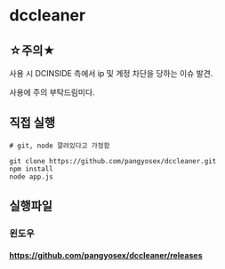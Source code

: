 # dccleaner

## ☆주의★

사용 시 DCINSIDE 측에서 ip 및 계정 차단을 당하는 이슈 발견.

사용에 주의 부탁드림미다.

## 직접 실행

```
# git, node 깔려있다고 가정함

git clone https://github.com/pangyosex/dccleaner.git
npm install
node app.js
```

## 실행파일

### 윈도우

#### https://github.com/pangyosex/dccleaner/releases

